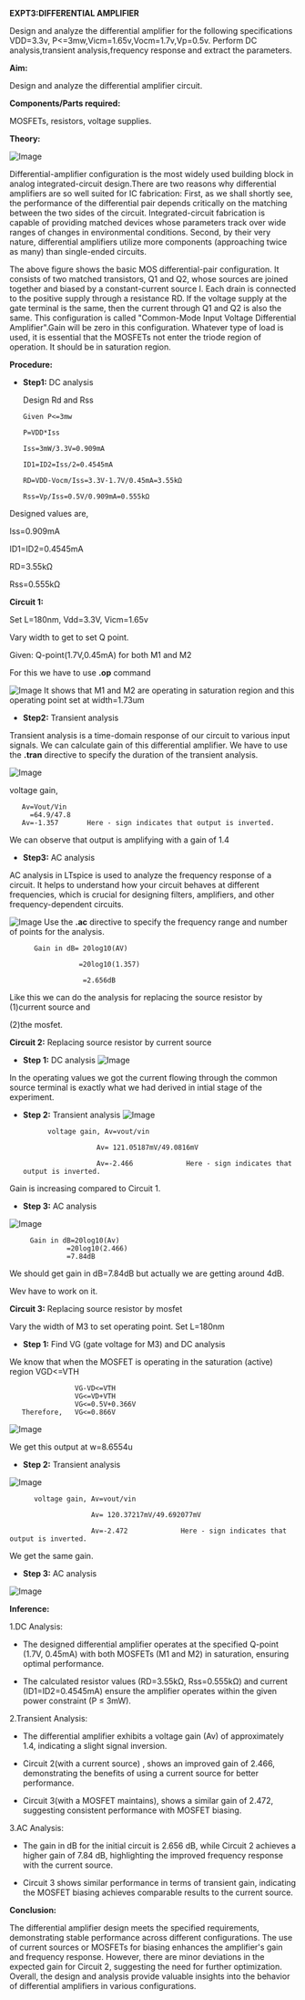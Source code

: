 
 **EXPT3:DIFFERENTIAL AMPLIFIER** 

Design and analyze the differential amplifier for the following specifications VDD=3.3v, P<=3mw,Vicm=1.65v,Vocm=1.7v,Vp=0.5v. Perform DC analysis,transient analysis,frequency response and extract the parameters.

 **Aim:**
     
Design and analyze the differential amplifier circuit.

**Components/Parts required:**

MOSFETs, resistors, voltage supplies.

**Theory:**

 


![Image](https://github.com/user-attachments/assets/ae5c0fea-fb85-4bfc-a2b8-0f3662bb65ea)


Differential-amplifier configuration is the most widely used building
block in analog integrated-circuit design.There are two reasons why differential amplifiers are so well suited for IC fabrication: First, as we shall shortly see, the performance of the differential pair depends critically on the matching between the two sides of
the circuit. Integrated-circuit fabrication is capable of providing matched devices whose
parameters track over wide ranges of changes in environmental conditions. Second, by
their very nature, differential amplifiers utilize more components (approaching twice as
many) than single-ended circuits.

The above figure shows the basic MOS differential-pair configuration. It consists of two matched
transistors, Q1 and Q2, whose sources are joined together and biased by a constant-current
source I. Each drain is connected to the positive supply
through a resistance RD. If the voltage supply at the gate terminal is the same, then the current through Q1 and Q2 is also the same. This configuration is called "Common-Mode Input Voltage Differential Amplifier".Gain will be zero in this configuration.  Whatever type of load is used, it is essential
that the MOSFETs not enter the triode region of operation. It should be in saturation region.


**Procedure:**

+
    **Step1:**
    DC analysis
    
    Design Rd and Rss
        
      Given P<=3mw

      P=VDD*Iss

      Iss=3mW/3.3V=0.909mA

      ID1=ID2=Iss/2=0.4545mA

      RD=VDD-Vocm/Iss=3.3V-1.7V/0.45mA=3.55kΩ

      Rss=Vp/Iss=0.5V/0.909mA=0.555kΩ

 Designed values are,

Iss=0.909mA

ID1=ID2=0.4545mA

RD=3.55kΩ

Rss=0.555kΩ


**Circuit 1:**

 Set L=180nm, Vdd=3.3V, Vicm=1.65v

 Vary width to get  to set Q point.

Given: Q-point(1.7V,0.45mA) for both M1 and M2

For this we have to use **.op** command

 ![Image](https://github.com/user-attachments/assets/62aefca4-3e5d-470b-a6ac-59c630ece556)
It shows that M1 and M2 are operating in saturation region and this operating point set at width=1.73um


+ **Step2:** Transient analysis

Transient analysis is a  time-domain response of our circuit to various input signals. We can calculate gain of this differential amplifier. We have to use the **.tran** directive to specify the duration of the transient analysis.

 ![Image](https://github.com/user-attachments/assets/56f92aab-cf27-47d6-8175-d684fc58fe15)

voltage gain,

       Av=Vout/Vin
         =64.9/47.8
       Av=-1.357       Here - sign indicates that output is inverted.


We can observe that output is amplifying with a gain of 1.4


+ **Step3:** AC analysis

 AC analysis in LTspice is used to analyze the frequency response of a circuit. It helps to understand how your circuit behaves at different frequencies, which is crucial for designing filters, amplifiers, and other frequency-dependent circuits.

 ![Image](https://github.com/user-attachments/assets/cf3bbd8d-6f13-48fc-87c4-6fdea87042ed)
 Use the **.ac** directive to specify the frequency range and number of points for the analysis.

          Gain in dB= 20log10(AV)

                     =20log10(1.357)

                      =2.656dB



Like this we can do the analysis for replacing the source resistor by (1)current source and 
  
  (2)the mosfet.


**Circuit 2:** Replacing source resistor by current source
 + **Step 1:** DC analysis
![Image](https://github.com/user-attachments/assets/1530308e-35d6-4d18-b984-5574fae71bda)

In the operating values we got the current flowing through the common source terminal is exactly what we had derived in intial stage of the experiment.

+ **Step 2:** Transient analysis
![Image](https://github.com/user-attachments/assets/aabb9cdd-0508-48e9-9959-1cdb5e96ed0c)

            voltage gain, Av=vout/vin 

                        Av= 121.05187mV/49.0816mV

                        Av=-2.466             Here - sign indicates that output is inverted.

Gain is increasing compared to Circuit 1.



+ **Step 3:** AC analysis


![Image](https://github.com/user-attachments/assets/17b5fd5c-c67e-48e7-819e-b07c2c5a7248)


         Gain in dB=20log10(Av)
                  =20log10(2.466)
                  =7.84dB


 We should get gain in dB=7.84dB but actually we are getting around 4dB.

Wev have to work on it.


**Circuit 3:** Replacing source resistor by mosfet

Vary the width of M3 to set operating point. Set L=180nm

+ **Step 1:** Find VG (gate voltage for M3) and DC analysis

We know that when  the MOSFET is operating in the saturation (active) region VGD<=VTH

                    VG-VD<=VTH
                    VG<=VD+VTH
                    VG<=0.5V+0.366V
       Therefore,   VG<=0.866V



 
 ![Image](https://github.com/user-attachments/assets/4216ca2b-a82c-4795-a33d-70d7e9d13d0b)

 We get this output at w=8.6554u


+ **Step 2:** Transient analysis

![Image](https://github.com/user-attachments/assets/24a3590e-a319-4ac9-a79e-b3c972d556c9)


          voltage gain, Av=vout/vin 

                        Av= 120.37217mV/49.692077mV

                        Av=-2.472             Here - sign indicates that output is inverted.

  We get the same gain.


  + **Step 3:** AC analysis

  ![Image](https://github.com/user-attachments/assets/d825e670-8bc7-4274-be05-277b5a1a4348)



**Inference:**

1.DC Analysis:

+ The designed differential amplifier operates at the specified Q-point (1.7V, 0.45mA) with both MOSFETs (M1 and M2) in saturation, ensuring optimal performance.

+ The calculated resistor values (RD=3.55kΩ, Rss=0.555kΩ) and current (ID1=ID2=0.4545mA) ensure the amplifier operates within the given power constraint (P ≤ 3mW).

2.Transient Analysis:

+ The differential amplifier exhibits a voltage gain (Av) of approximately 1.4, indicating a slight signal inversion.

+ Circuit 2(with a current source) ,  shows an improved gain of 2.466, demonstrating the benefits of using a current source for better performance.

+ Circuit 3(with a MOSFET maintains),  shows a similar gain of 2.472, suggesting consistent performance with MOSFET biasing.

3.AC Analysis:

+ The gain in dB for the initial circuit is 2.656 dB, while Circuit 2 achieves a higher gain of 7.84 dB, highlighting the improved frequency response with the current source.

+ Circuit 3 shows similar performance in terms of transient gain, indicating the MOSFET biasing achieves comparable results to the current source.

**Conclusion:**

 The differential amplifier design meets the specified requirements, demonstrating stable performance across different configurations. The use of current sources or MOSFETs for biasing enhances the amplifier's gain and frequency response. However, there are minor deviations in the expected gain for Circuit 2, suggesting the need for further optimization. Overall, the design and analysis provide valuable insights into the behavior of differential amplifiers in various configurations.
